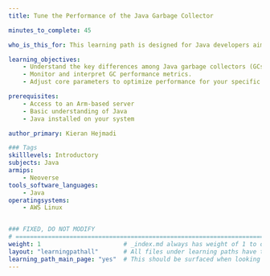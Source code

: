 ```yaml
---
title: Tune the Performance of the Java Garbage Collector

minutes_to_complete: 45

who_is_this_for: This learning path is designed for Java developers aiming to optimize application performance on Arm-based servers. It is especially valuable for those migrating applications from x86-based to Arm-based instances. Here, you'll learn about essential garbage collection (GC) tuning parameters and how to adjust them to meet your specific performance needs. 

learning_objectives: 
    - Understand the key differences among Java garbage collectors (GCs).
    - Monitor and interpret GC performance metrics.
    - Adjust core parameters to optimize performance for your specific workload

prerequisites:
    - Access to an Arm-based server
    - Basic understanding of Java
    - Java installed on your system

author_primary: Kieran Hejmadi

### Tags
skilllevels: Introductory
subjects: Java
armips:
    - Neoverse
tools_software_languages:
    - Java
operatingsystems:
    - AWS Linux


### FIXED, DO NOT MODIFY
# ================================================================================
weight: 1                       # _index.md always has weight of 1 to order correctly
layout: "learningpathall"       # All files under learning paths have this same wrapper
learning_path_main_page: "yes"  # This should be surfaced when looking for related content. Only set for _index.md of learning path content.
---
```

